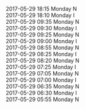2017-05-29 18:15 Monday  N  
2017-05-29 18:10 Monday  I  
2017-05-29 09:35 Monday  N  
2017-05-29 09:30 Monday  I  
2017-05-29 09:25 Monday  N  
2017-05-29 09:00 Monday  I  
2017-05-29 08:55 Monday  N  
2017-05-29 08:25 Monday  I  
2017-05-29 08:20 Monday  N  
2017-05-29 07:25 Monday  I  
2017-05-29 07:05 Monday  N  
2017-05-29 07:00 Monday  I  
2017-05-29 06:35 Monday  N  
2017-05-29 06:30 Monday  I  
2017-05-29 05:55 Monday  N  
